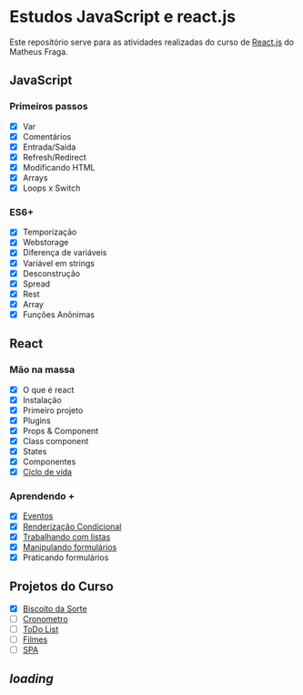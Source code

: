 # Estudos JavaScript e react.js

Este repositório serve para as atividades realizadas do curso de [React.js](https://www.udemy.com/course/curso-reactjs/) do Matheus Fraga.

## JavaScript

### Primeiros passos

- [x] Var
- [x] Comentários
- [x] Entrada/Saída
- [x] Refresh/Redirect
- [x] Modificando HTML
- [x] Arrays
- [x] Loops x Switch

### ES6+

- [x] Temporização
- [x] Webstorage
- [x] Diferença de variáveis
- [x] Variável em strings
- [x] Desconstrução
- [x] Spread
- [x] Rest
- [x] Array
- [x] Funções Anônimas

## React

### Mão na massa

- [x] O que é react
- [x] Instalação
- [x] Primeiro projeto
- [x] Plugins
- [x] Props & Component
- [x] Class component
- [x] States
- [x] Componentes
- [x] [Ciclo de vida](https://github.com/amandabrbz/ciclodevida35)

### Aprendendo +

- [x] [Eventos](https://github.com/amandabrbz/eventos37)
- [x] [Renderização Condicional](https://github.com/amandabrbz/renderizacao38)
- [x] [Trabalhando com listas](https://github.com/amandabrbz/renderizacao38)
- [x] [Manipulando formulários](https://github.com/amandabrbz/formularios40)
- [x] Praticando formulários

## Projetos do Curso

- [x] [Biscoito da Sorte](https://github.com/amandabrbz/biscoitodasorte)
- [ ] [Cronometro](#)
- [ ] [ToDo List](#)
- [ ] [Filmes](#)
- [ ] [SPA](#)

## _loading_
